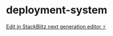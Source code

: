 # deployment-system

[Edit in StackBlitz next generation editor ⚡️](https://stackblitz.com/~/github.com/sidsevir/deployment-system)